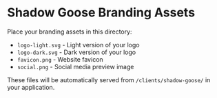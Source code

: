 # Shadow Goose Branding Assets

Place your branding assets in this directory:

- `logo-light.svg` - Light version of your logo
- `logo-dark.svg` - Dark version of your logo  
- `favicon.png` - Website favicon
- `social.png` - Social media preview image

These files will be automatically served from `/clients/shadow-goose/` in your application.
